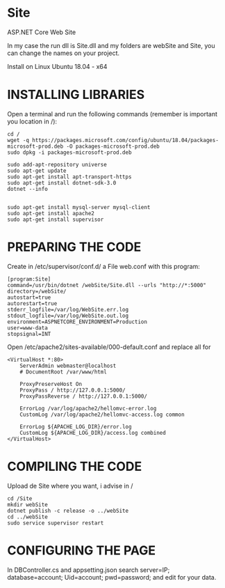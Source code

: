 # Site
ASP.NET Core Web Site

In my case the run dll is Site.dll and my folders are webSite and Site, you can change the names on your project.

Install on Linux Ubuntu 18.04 - x64

# INSTALLING LIBRARIES

Open a terminal and run the following commands (remember is important you location in /):
```
cd / 
wget -q https://packages.microsoft.com/config/ubuntu/18.04/packages-microsoft-prod.deb -O packages-microsoft-prod.deb
sudo dpkg -i packages-microsoft-prod.deb

sudo add-apt-repository universe
sudo apt-get update
sudo apt-get install apt-transport-https
sudo apt-get install dotnet-sdk-3.0
dotnet --info


sudo apt-get install mysql-server mysql-client
sudo apt-get install apache2
sudo apt-get install supervisor
```
# PREPARING THE CODE

Create in /etc/supervisor/conf.d/ a File web.conf with this program:

```
[program:Site]
command=/usr/bin/dotnet /webSite/Site.dll --urls "http://*:5000"
directory=/webSite/
autostart=true
autorestart=true
stderr_logfile=/var/log/WebSite.err.log
stdout_logfile=/var/log/WebSite.out.log
environment=ASPNETCORE_ENVIRONMENT=Production
user=www-data
stopsignal=INT
```
Open /etc/apache2/sites-available/000-default.conf and replace all for

```
<VirtualHost *:80>
	ServerAdmin webmaster@localhost
	# DocumentRoot /var/www/html

    ProxyPreserveHost On
    ProxyPass / http://127.0.0.1:5000/
    ProxyPassReverse / http://127.0.0.1:5000/

    ErrorLog /var/log/apache2/hellomvc-error.log
    CustomLog /var/log/apache2/hellomvc-access.log common

	ErrorLog ${APACHE_LOG_DIR}/error.log
	CustomLog ${APACHE_LOG_DIR}/access.log combined
</VirtualHost>
```
# COMPILING THE CODE

Upload de Site where you want, i advise in /
```
cd /Site
mkdir webSite
dotnet publish -c release -o ../webSite
cd ../webSite
sudo service supervisor restart
```

# CONFIGURING THE PAGE

In DBController.cs and appsetting.json search  server=IP; database=account; Uid=account; pwd=password; and edit for your data.
